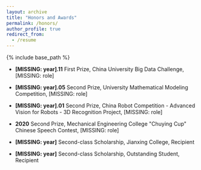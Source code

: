 ```yaml
---
layout: archive
title: "Honors and Awards"
permalink: /honors/
author_profile: true
redirect_from:
  - /resume
---
```


{% include base_path %}


- **[MISSING: year].11** First Prize, China University Big Data Challenge, [MISSING: role]

- **[MISSING: year].05** Second Prize, University Mathematical Modeling Competition, [MISSING: role]

- **[MISSING: year].01** Second Prize, China Robot Competition - Advanced Vision for Robots - 3D Recognition Project, [MISSING: role]

- **2020** Second Prize, Mechanical Engineering College "Chuying Cup" Chinese Speech Contest, [MISSING: role]

- **[MISSING: year]** Second-class Scholarship, Jianxing College, Recipient

- **[MISSING: year]** Second-class Scholarship, Outstanding Student, Recipient
